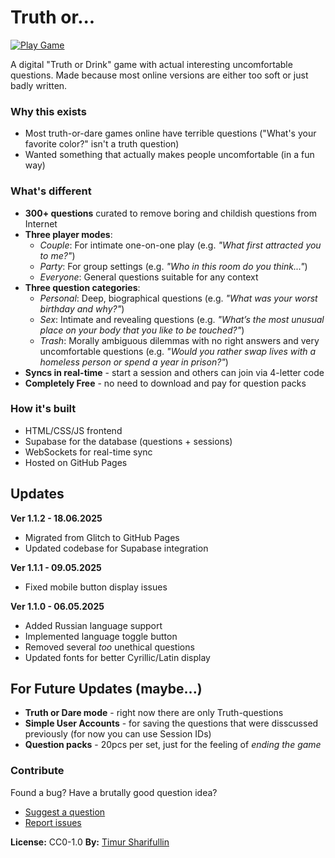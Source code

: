 # Truth or...

<a href="https://toothed.github.io/truth-or-game/">
  <img src="https://img.shields.io/badge/Play-Game-FF9900?style=for-the-badge&logo=github&logoColor=white" alt="Play Game">
</a>

A digital "Truth or Drink" game with actual interesting uncomfortable questions. Made because most online versions are either too soft or just badly written.  


### Why this exists
- Most truth-or-dare games online have terrible questions ("What's your favorite color?" isn't a truth question)  
- Wanted something that actually makes people uncomfortable (in a fun way)  

### What's different
- **300+ questions** curated to remove boring and childish questions from Internet 
- **Three player modes**:
  - *Couple*: For intimate one-on-one play (e.g. *"What first attracted you to me?"*)
  - *Party*: For group settings (e.g. *"Who in this room do you think..."*)
  - *Everyone*: General questions suitable for any context
- **Three question categories**:
  - *Personal*: Deep, biographical questions (e.g. *"What was your worst birthday and why?"*)
  - *Sex*: Intimate and revealing questions (e.g. *"What’s the most unusual place on your body that you like to be touched?"*)
  - *Trash*: Morally ambiguous dilemmas with no right answers and very uncomfortable questions (e.g. *"Would you rather swap lives with a homeless person or spend a year in prison?"*)
- **Syncs in real-time** - start a session and others can join via 4-letter code  
- **Completely Free** - no need to download and pay for question packs

### How it's built
- HTML/CSS/JS frontend  
- Supabase for the database (questions + sessions)  
- WebSockets for real-time sync  
- Hosted on GitHub Pages  

## Updates

**Ver 1.1.2 - 18.06.2025**
- Migrated from Glitch to GitHub Pages
- Updated codebase for Supabase integration

**Ver 1.1.1 - 09.05.2025**
- Fixed mobile button display issues

**Ver 1.1.0 - 06.05.2025**
- Added Russian language support
- Implemented language toggle button
- Removed several *too* unethical questions
- Updated fonts for better Cyrillic/Latin display

## For Future Updates (maybe...)
- **Truth or Dare mode** - right now there are only Truth-questions
- **Simple User Accounts** - for saving the questions that were disscussed previously (for now you can use Session IDs)
- **Question packs** - 20pcs per set, just for the feeling of *ending the game*

### Contribute
Found a bug? Have a brutally good question idea?  
- [Suggest a question](https://forms.gle/Hk9qqeWhcwsRxGDXA)  
- [Report issues](https://forms.gle/yBebcqYvRCgASLgaA)  

**License:** CC0-1.0
**By:** [Timur Sharifullin](https://github.com/tim-toothed)  
